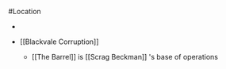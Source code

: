 #Location

 - 
 - [[Blackvale Corruption]] 
	 - [[The Barrel]]  is [[Scrag Beckman]] 's base of operations